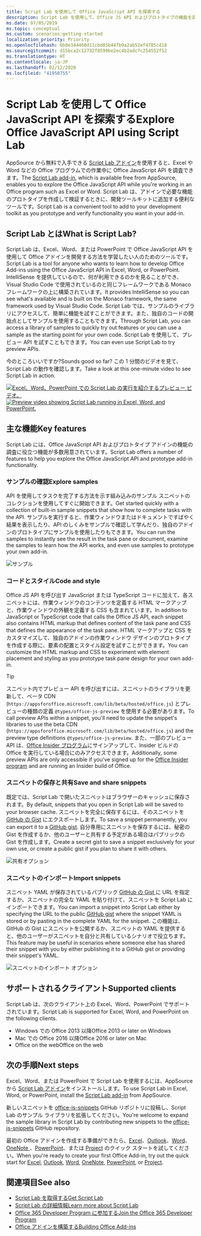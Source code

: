 ```yaml
---
title: Script Lab を使用して Office JavaScript API を探索する
description: Script Lab を使用して、Office JS API およびプロトタイプの機能を調べます。
ms.date: 07/05/2019
ms.topic: conceptual
ms.custom: scenarios:getting-started
localization_priority: Priority
ms.openlocfilehash: 6b8e344460d11cbd85b44fb9a2ab52ef4785cd18
ms.sourcegitcommit: d15bca2c12732f8599be2ec4b2adc7c254552f52
ms.translationtype: HT
ms.contentlocale: ja-JP
ms.lasthandoff: 02/12/2020
ms.locfileid: "41950755"
---
```

# <a name="explore-office-javascript-api-using-script-lab"></a><span data-ttu-id="fbc6a-103">Script Lab を使用して Office JavaScript API を探索する</span><span class="sxs-lookup"><span data-stu-id="fbc6a-103">Explore Office JavaScript API using Script Lab</span></span>

<span data-ttu-id="fbc6a-104">AppSource から無料で入手できる [Script Lab アドイン](https://appsource.microsoft.com/product/office/WA104380862)を使用すると、Excel や Word などの Office プログラムでの作業中に Office JavaScript API を調査できます。</span><span class="sxs-lookup"><span data-stu-id="fbc6a-104">The [Script Lab add-in](https://appsource.microsoft.com/product/office/WA104380862), which is available free from AppSource, enables you to explore the Office JavaScript API while you're working in an Office program such as Excel or Word.</span></span> <span data-ttu-id="fbc6a-105">Script Lab は、アドインで必要な機能のプロトタイプを作成して検証するときに、開発ツールキットに追加する便利なツールです。</span><span class="sxs-lookup"><span data-stu-id="fbc6a-105">Script Lab is a convenient tool to add to your development toolkit as you prototype and verify functionality you want in your add-in.</span></span>

## <a name="what-is-script-lab"></a><span data-ttu-id="fbc6a-106">Script Lab とは</span><span class="sxs-lookup"><span data-stu-id="fbc6a-106">What is Script Lab?</span></span>

<span data-ttu-id="fbc6a-107">Script Lab は、Excel、Word、または PowerPoint で Office JavaScript API を使用して Office アドインを開発する方法を学習したい人のためのツールです。</span><span class="sxs-lookup"><span data-stu-id="fbc6a-107">Script Lab is a tool for anyone who wants to learn how to develop Office Add-ins using the Office JavaScript API in Excel, Word, or PowerPoint.</span></span> <span data-ttu-id="fbc6a-108">IntelliSense を提供しているので、何が利用できるのかを見ることができ、Visual Studio Code で使用されているのと同じフレームワークである Monaco フレームワークの上に構築されています。</span><span class="sxs-lookup"><span data-stu-id="fbc6a-108">It provides IntelliSense so you can see what's available and is built on the Monaco framework, the same framework used by Visual Studio Code.</span></span> <span data-ttu-id="fbc6a-109">Script Lab では、サンプルのライブラリにアクセスして、簡単に機能を試すことができます。また、独自のコードの開始点としてサンプルを使用することもできます。</span><span class="sxs-lookup"><span data-stu-id="fbc6a-109">Through Script Lab, you can access a library of samples to quickly try out features or you can use a sample as the starting point for your own code.</span></span> <span data-ttu-id="fbc6a-110">Script Lab を使用して、プレビュー API を試すこともできます。</span><span class="sxs-lookup"><span data-stu-id="fbc6a-110">You can even use Script Lab to try preview APIs.</span></span>

<span data-ttu-id="fbc6a-111">今のところいいですか?</span><span class="sxs-lookup"><span data-stu-id="fbc6a-111">Sounds good so far?</span></span> <span data-ttu-id="fbc6a-112">この 1 分間のビデオを見て、Script Lab の動作を確認します。</span><span class="sxs-lookup"><span data-stu-id="fbc6a-112">Take a look at this one-minute video to see Script Lab in action.</span></span>

<span data-ttu-id="fbc6a-113">[![Excel、Word、PowerPoint での Script Lab の実行を紹介するプレビュー ビデオ。](../images/screenshot-wide-youtube.png 'Script Lab のプレビュー ビデオ')](https://aka.ms/scriptlabvideo)</span><span class="sxs-lookup"><span data-stu-id="fbc6a-113">[![Preview video showing Script Lab running in Excel, Word, and PowerPoint.](../images/screenshot-wide-youtube.png 'Script Lab preview video')](https://aka.ms/scriptlabvideo)</span></span>

## <a name="key-features"></a><span data-ttu-id="fbc6a-114">主な機能</span><span class="sxs-lookup"><span data-stu-id="fbc6a-114">Key features</span></span>

<span data-ttu-id="fbc6a-115">Script Lab には、Office JavaScript API およびプロトタイプ アドインの機能の調査に役立つ機能が多数用意されています。</span><span class="sxs-lookup"><span data-stu-id="fbc6a-115">Script Lab offers a number of features to help you explore the Office JavaScript API and prototype add-in functionality.</span></span>

### <a name="explore-samples"></a><span data-ttu-id="fbc6a-116">サンプルの確認</span><span class="sxs-lookup"><span data-stu-id="fbc6a-116">Explore samples</span></span>

<span data-ttu-id="fbc6a-117">API を使用してタスクを完了する方法を示す組み込みのサンプル スニペットのコレクションを使用してすぐに開始できます。</span><span class="sxs-lookup"><span data-stu-id="fbc6a-117">Get started quickly with a collection of built-in sample snippets that show how to complete tasks with the API.</span></span> <span data-ttu-id="fbc6a-118">サンプルを実行すると、作業ウィンドウまたはドキュメントですばやく結果を表示したり、API のしくみをサンプルで確認して学んだり、独自のアドインのプロトタイプにサンプルを使用したりもできます。</span><span class="sxs-lookup"><span data-stu-id="fbc6a-118">You can run the samples to instantly see the result in the task pane or document, examine the samples to learn how the API works, and even use samples to prototype your own add-in.</span></span>

![サンプル](../images/script-lab-samples.jpg)

### <a name="code-and-style"></a><span data-ttu-id="fbc6a-120">コードとスタイル</span><span class="sxs-lookup"><span data-stu-id="fbc6a-120">Code and style</span></span>

<span data-ttu-id="fbc6a-121">Office JS API を呼び出す JavaScript または TypeScript コードに加えて、各スニペットには、作業ウィンドウのコンテンツを定義する HTML マークアップと、作業ウィンドウの外観を定義する CSS も含まれています。</span><span class="sxs-lookup"><span data-stu-id="fbc6a-121">In addition to JavaScript or TypeScript code that calls the Office JS API, each snippet also contains HTML markup that defines content of the task pane and CSS that defines the appearance of the task pane.</span></span> <span data-ttu-id="fbc6a-122">HTML マークアップと CSS をカスタマイズして、独自のアドインの作業ウィンドウ デザインのプロトタイプを作成する際に、要素の配置とスタイル設定を試すことができます。</span><span class="sxs-lookup"><span data-stu-id="fbc6a-122">You can customize the HTML markup and CSS to experiment with element placement and styling as you prototype task pane design for your own add-in.</span></span>

> [!TIP]
> <span data-ttu-id="fbc6a-123">スニペット内でプレビュー API を呼び出すには、スニペットのライブラリを更新して、ベータ CDN (`https://appsforoffice.microsoft.com/lib/beta/hosted/office.js`) とプレビューの種類の定義 `@types/office-js-preview` を使用する必要があります。</span><span class="sxs-lookup"><span data-stu-id="fbc6a-123">To call preview APIs within a snippet, you'll need to update the snippet's libraries to use the beta CDN (`https://appsforoffice.microsoft.com/lib/beta/hosted/office.js`) and the preview type definitions `@types/office-js-preview`.</span></span> <span data-ttu-id="fbc6a-124">また、一部のプレビュー API は、[Office Insider プログラム](https://products.office.com/office-insider)にサインアップして、Insider ビルドの Office を実行している場合にのみアクセスできます。</span><span class="sxs-lookup"><span data-stu-id="fbc6a-124">Additionally, some preview APIs are only accessible if you've signed up for the [Office Insider program](https://products.office.com/office-insider) and are running an Insider build of Office.</span></span>

### <a name="save-and-share-snippets"></a><span data-ttu-id="fbc6a-125">スニペットの保存と共有</span><span class="sxs-lookup"><span data-stu-id="fbc6a-125">Save and share snippets</span></span>

<span data-ttu-id="fbc6a-126">既定では、Script Lab で開いたスニペットはブラウザーのキャッシュに保存されます。</span><span class="sxs-lookup"><span data-stu-id="fbc6a-126">By default, snippets that you open in Script Lab will be saved to your browser cache.</span></span> <span data-ttu-id="fbc6a-127">スニペットを完全に保存するには、そのスニペットを [GitHub の Gist](https://gist.github.com) にエクスポートします。</span><span class="sxs-lookup"><span data-stu-id="fbc6a-127">To save a snippet permanently, you can export it to a [GitHub gist](https://gist.github.com).</span></span> <span data-ttu-id="fbc6a-128">自分専用にスニペットを保存するには、秘密の Gist を作成するか、他のユーザーと共有する予定がある場合はパブリックの Gist を作成します。</span><span class="sxs-lookup"><span data-stu-id="fbc6a-128">Create a secret gist to save a snippet exclusively for your own use, or create a public gist if you plan to share it with others.</span></span>

![共有オプション](../images/script-lab-share.jpg)

### <a name="import-snippets"></a><span data-ttu-id="fbc6a-130">スニペットのインポート</span><span class="sxs-lookup"><span data-stu-id="fbc6a-130">Import snippets</span></span>

<span data-ttu-id="fbc6a-131">スニペット YAML が保存されているパブリック [ GitHub の Gist ](https://gist.github.com) に URL を指定するか、スニペットの完全な YAML を貼り付けて、スニペットを Script Lab にインポートできます。</span><span class="sxs-lookup"><span data-stu-id="fbc6a-131">You can import a snippet into Script Lab either by specifying the URL to the public [GitHub gist](https://gist.github.com) where the snippet YAML is stored or by pasting in the complete YAML for the snippet.</span></span> <span data-ttu-id="fbc6a-132">この機能は、GitHub の Gist にスニペットを公開するか、スニペットの YAML を提供すると、他のユーザーがスニペットを自分と共有しているシナリオで役立ちます。</span><span class="sxs-lookup"><span data-stu-id="fbc6a-132">This feature may be useful in scenarios where someone else has shared their snippet with you by either publishing it to a GitHub gist or providing their snippet's YAML.</span></span>

![スニペットのインポート オプション](../images/script-lab-import-snippet.jpg)

## <a name="supported-clients"></a><span data-ttu-id="fbc6a-134">サポートされるクライアント</span><span class="sxs-lookup"><span data-stu-id="fbc6a-134">Supported clients</span></span>

<span data-ttu-id="fbc6a-135">Script Lab は、次のクライアント上の Excel、Word、PowerPoint でサポートされています。</span><span class="sxs-lookup"><span data-stu-id="fbc6a-135">Script Lab is supported for Excel, Word, and PowerPoint on the following clients.</span></span>

- <span data-ttu-id="fbc6a-136">Windows での Office 2013 以降</span><span class="sxs-lookup"><span data-stu-id="fbc6a-136">Office 2013 or later on Windows</span></span>
- <span data-ttu-id="fbc6a-137">Mac での Office 2016 以降</span><span class="sxs-lookup"><span data-stu-id="fbc6a-137">Office 2016 or later on Mac</span></span>
- <span data-ttu-id="fbc6a-138">Office on the web</span><span class="sxs-lookup"><span data-stu-id="fbc6a-138">Office on the web</span></span>

## <a name="next-steps"></a><span data-ttu-id="fbc6a-139">次の手順</span><span class="sxs-lookup"><span data-stu-id="fbc6a-139">Next steps</span></span>

<span data-ttu-id="fbc6a-140">Excel、Word、または PowerPoint で Script Lab を使用するには、AppSource から [Script Lab アドイン](https://appsource.microsoft.com/product/office/WA104380862)をインストールします。</span><span class="sxs-lookup"><span data-stu-id="fbc6a-140">To use Script Lab in Excel, Word, or PowerPoint, install the [Script Lab add-in](https://appsource.microsoft.com/product/office/WA104380862) from AppSource.</span></span> 

<span data-ttu-id="fbc6a-141">新しいスニペットを [office-js-snippets](https://github.com/OfficeDev/office-js-snippets#office-js-snippets) GitHub リポジトリに投稿し、Script Lab のサンプル ライブラリを拡張してください。</span><span class="sxs-lookup"><span data-stu-id="fbc6a-141">You're welcome to expand the sample library in Script Lab by contributing new snippets to the [office-js-snippets](https://github.com/OfficeDev/office-js-snippets#office-js-snippets) GitHub repository.</span></span>

<span data-ttu-id="fbc6a-142">最初の Office アドインを作成する準備ができたら、[Excel](../quickstarts/excel-quickstart-jquery.md)、[Outlook](/outlook/add-ins/quick-start?context=office/dev/add-ins/context)、[Word](../quickstarts/word-quickstart.md)、[OneNote ](../quickstarts/onenote-quickstart.md)、[PowerPoint](../quickstarts/powerpoint-quickstart.md)、または [Project](../quickstarts/project-quickstart.md) のクイック スタートを試してください。</span><span class="sxs-lookup"><span data-stu-id="fbc6a-142">When you're ready to create your first Office Add-in, try out the quick start for [Excel](../quickstarts/excel-quickstart-jquery.md), [Outlook](/outlook/add-ins/quick-start?context=office/dev/add-ins/context), [Word](../quickstarts/word-quickstart.md), [OneNote](../quickstarts/onenote-quickstart.md), [PowerPoint](../quickstarts/powerpoint-quickstart.md), or [Project](../quickstarts/project-quickstart.md).</span></span>

## <a name="see-also"></a><span data-ttu-id="fbc6a-143">関連項目</span><span class="sxs-lookup"><span data-stu-id="fbc6a-143">See also</span></span>

- [<span data-ttu-id="fbc6a-144">Script Lab を取得する</span><span class="sxs-lookup"><span data-stu-id="fbc6a-144">Get Script Lab</span></span>](https://appsource.microsoft.com/product/office/WA104380862)
- [<span data-ttu-id="fbc6a-145">Script Lab の詳細情報</span><span class="sxs-lookup"><span data-stu-id="fbc6a-145">Learn more about Script Lab</span></span>](https://github.com/OfficeDev/script-lab#script-lab-a-microsoft-garage-project)
- [<span data-ttu-id="fbc6a-146">Office 365 Developer Program に参加する</span><span class="sxs-lookup"><span data-stu-id="fbc6a-146">Join the Office 365 Developer Program</span></span>](https://developer.microsoft.com/office/dev-program)
- [<span data-ttu-id="fbc6a-147">Office アドインを構築する</span><span class="sxs-lookup"><span data-stu-id="fbc6a-147">Building Office Add-ins</span></span>](../overview/office-add-ins-fundamentals.md)
